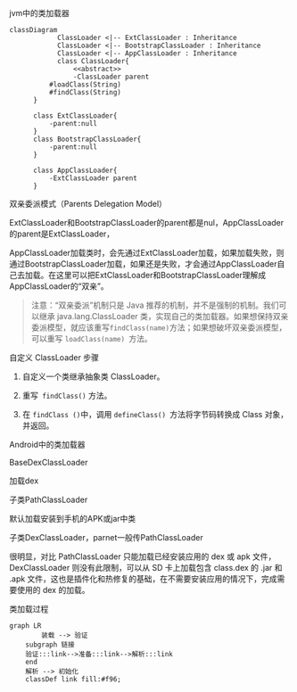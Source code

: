 jvm中的类加载器

```mermaid
classDiagram
			ClassLoader <|-- ExtClassLoader : Inheritance
			ClassLoader <|-- BootstrapClassLoader : Inheritance
			ClassLoader <|-- AppClassLoader : Inheritance
			class ClassLoader{
			    <<abstract>>
			    -ClassLoader parent
          #loadClass(String)
          #findClass(String)
      }
      
      class ExtClassLoader{
          -parent:null
      }
      class BootstrapClassLoader{
          -parent:null
      }
      
      class AppClassLoader{
          -ExtClassLoader parent
      }
```

双亲委派模式（Parents Delegation Model）

ExtClassLoader和BootstrapClassLoader的parent都是nul，AppClassLoader的parent是ExtClassLoader，

AppClassLoader加载类时，会先通过ExtClassLoader加载，如果加载失败，则通过BootstrapClassLoader加载，如果还是失败，才会通过AppClassLoader自己去加载。在这里可以把ExtClassLoader和BootstrapClassLoader理解成AppClassLoader的“双亲”。



> 注意：“双亲委派”机制只是 Java 推荐的机制，并不是强制的机制。我们可以继承 java.lang.ClassLoader 类，实现自己的类加载器。如果想保持双亲委派模型，就应该重写` findClass(name) `方法；如果想破坏双亲委派模型，可以重写 `loadClass(name) `方法。

自定义 ClassLoader 步骤

1. 自定义一个类继承抽象类 ClassLoader。

2. 重写` findClass()` 方法。

3. 在 `findClass ()`中，调用 `defineClass() `方法将字节码转换成 Class 对象，并返回。



Android中的类加载器

BaseDexClassLoader

加载dex



子类PathClassLoader

默认加载安装到手机的APK或jar中类



子类DexClassLoader，parnet一般传PathClassLoader

很明显，对比 PathClassLoader 只能加载已经安装应用的 dex 或 apk 文件，DexClassLoader 则没有此限制，可以从 SD 卡上加载包含 class.dex 的 .jar 和 .apk 文件，这也是插件化和热修复的基础，在不需要安装应用的情况下，完成需要使用的 dex 的加载。



类加载过程

```mermaid
graph LR
		装载 --> 验证
    subgraph 链接
    验证:::link-->准备:::link-->解析:::link
    end
    解析 --> 初始化
    classDef link fill:#f96;
```








